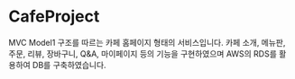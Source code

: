 # CafeProject

MVC Model1 구조를 따르는 카페 홈페이지 형태의 서비스입니다.
카페 소개, 메뉴판, 주문, 리뷰, 장바구니, Q&A, 마이페이지 등의 기능을 구현하였으며 AWS의 RDS를 활용하여 DB를 구축하였습니다. 
